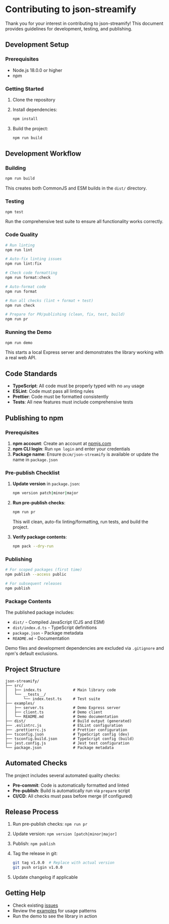 # Contributing to json-streamify

Thank you for your interest in contributing to json-streamify! This document provides guidelines for development, testing, and publishing.

## Development Setup

### Prerequisites

- Node.js 18.0.0 or higher
- npm

### Getting Started

1. Clone the repository
2. Install dependencies:

   ```bash
   npm install
   ```

3. Build the project:

   ```bash
   npm run build
   ```

## Development Workflow

### Building

```bash
npm run build
```

This creates both CommonJS and ESM builds in the `dist/` directory.

### Testing

```bash
npm test
```

Run the comprehensive test suite to ensure all functionality works correctly.

### Code Quality

```bash
# Run linting
npm run lint

# Auto-fix linting issues
npm run lint:fix

# Check code formatting
npm run format:check

# Auto-format code
npm run format

# Run all checks (lint + format + test)
npm run check

# Prepare for PR/publishing (clean, fix, test, build)
npm run pr
```

### Running the Demo

```bash
npm run demo
```

This starts a local Express server and demonstrates the library working with a real web API.

## Code Standards

- **TypeScript**: All code must be properly typed with no `any` usage
- **ESLint**: Code must pass all linting rules
- **Prettier**: Code must be formatted consistently
- **Tests**: All new features must include comprehensive tests

## Publishing to npm

### Prerequisites

1. **npm account**: Create an account at [npmjs.com](https://www.npmjs.com)
2. **npm CLI login**: Run `npm login` and enter your credentials
3. **Package name**: Ensure `@ccm/json-streamify` is available or update the name in `package.json`

### Pre-publish Checklist

1. **Update version** in `package.json`:

   ```bash
   npm version patch|minor|major
   ```

2. **Run pre-publish checks**:

   ```bash
   npm run pr
   ```

   This will clean, auto-fix linting/formatting, run tests, and build the project.

3. **Verify package contents**:

   ```bash
   npm pack --dry-run
   ```

### Publishing

```bash
# For scoped packages (first time)
npm publish --access public

# For subsequent releases
npm publish
```

### Package Contents

The published package includes:

- `dist/` - Compiled JavaScript (CJS and ESM)
- `dist/index.d.ts` - TypeScript definitions
- `package.json` - Package metadata
- `README.md` - Documentation

Demo files and development dependencies are excluded via `.gitignore` and npm's default exclusions.

## Project Structure

```text
json-streamify/
├── src/
│   ├── index.ts              # Main library code
│   └── __tests__/
│       └── index.test.ts     # Test suite
├── examples/
│   ├── server.ts             # Demo Express server
│   ├── client.ts             # Demo client
│   └── README.md             # Demo documentation
├── dist/                     # Build output (generated)
├── .eslintrc.js              # ESLint configuration
├── .prettierrc.js            # Prettier configuration
├── tsconfig.json             # TypeScript config (dev)
├── tsconfig.build.json       # TypeScript config (build)
├── jest.config.js            # Jest test configuration
└── package.json              # Package metadata
```

## Automated Checks

The project includes several automated quality checks:

- **Pre-commit**: Code is automatically formatted and linted
- **Pre-publish**: Build is automatically run via `prepare` script
- **CI/CD**: All checks must pass before merge (if configured)

## Release Process

1. Run pre-publish checks: `npm run pr`
2. Update version: `npm version [patch|minor|major]`
3. Publish: `npm publish`
4. Tag the release in git:

   ```bash
   git tag v1.0.0  # Replace with actual version
   git push origin v1.0.0
   ```

5. Update changelog if applicable

## Getting Help

- Check existing [issues](https://github.com/your-org/json-streamify/issues)
- Review the [examples](examples/) for usage patterns
- Run the demo to see the library in action
